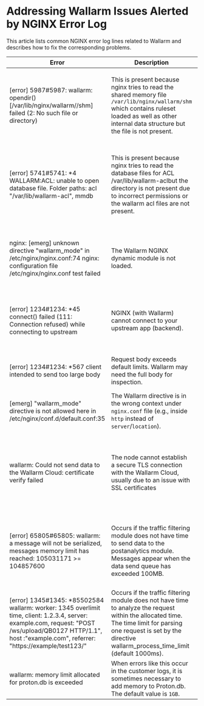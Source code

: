 # Addressing Wallarm Issues Alerted by NGINX Error Log

This article lists common NGINX error log lines related to Wallarm and describes how to fix the corresponding problems.

| Error | Description | How to fix |
| ------- | ------- | ------- |
| [error] 5987#5987: wallarm: opendir() [/var/lib/nginx/wallarm//shm] failed (2: No such file or directory) | This is present because nginx tries to read the shared memory file `/var/lib/nginx/wallarm/shm` which contains ruleset loaded as well as other internal data structure but the file is not present. | <ul><li>Ensure that the shm file is present and have the correct permissions. Also ensure the user which NGINX is running has the required permissions to access the file.<li>If `shm` file is not present/corrupted restarting nginx service will redownload the file.</li> |
| [error] 5741#5741: *4 WALLARM:ACL: unable to open database file. Folder paths: acl "/var/lib/wallarm-acl", mmdb | This is present because nginx tries to read the database files for ACL /var/lib/wallarm-aclbut the directory is not present due to incorrect permissions or the wallarm acl files are not present. | <ul><li>Ensure that the acl files are present and have the correct permissions. Also ensure the user which NGINX is running has the required permissions to access the files.</li><li>If ACL files are not present/corrupted restarting wallarm service will redownload the files. In Ingress you would need to restart the deployment</li></ul> |
| nginx: [emerg] unknown directive "wallarm_mode" in /etc/nginx/nginx.conf:74 nginx: configuration file /etc/nginx/nginx.conf test failed | The Wallarm NGINX dynamic module is not loaded. | <ol><li><p>Add this line at the top of `/etc/nginx/nginx.conf`:</p><p>load_module modules/ngx_http_wallarm_module.so;</p></li><li>Restart NGINX.</li></ol> |
| [error] 1234#1234: *45 connect() failed (111: Connection refused) while connecting to upstream | NGINX (with Wallarm) cannot connect to your upstream app (backend). | <ol><li>Verify the `proxy_pass` target (IP/port).</li><li>Ensure the backend service is running and accessible from the NGINX container/VM.</li><li>Test with `curl http://backend-ip:port` from within the NGINX host.</li></ol> |
| [error] 1234#1234: *567 client intended to send too large body | Request body exceeds default limits. Wallarm may need the full body for inspection. | Increase [body](https://nginx.org/en/docs/http/ngx_http_core_module.html#client_max_body_size) and buffer sizes in `nginx.conf`:<br>**client_max_body_size 100m;<br>proxy_buffering off;<br>wallarm_parser_size 100m;** |
| [emerg] "wallarm_mode" directive is not allowed here in /etc/nginx/conf.d/default.conf:35 | The Wallarm directive is in the wrong context under `nginx.conf` file (e.g., inside `http` instead of `server`/`location`). | Place directives correctly: `wallarm_mode` can go in `http`, `server`, or `location`. |
| wallarm: Could not send data to the Wallarm Cloud: certificate verify failed | The node cannot establish a secure TLS connection with the Wallarm Cloud, usually due to an issue with SSL certificates | <ul><li>Check System Time: Ensure the host's system time is correct. Incorrect time can cause certificate validation to fail.</li><li>Check CA Certificates: Verify that the system's root and intermediate CA certificates are up-to-date and correctly configured, allowing the node to trust the Wallarm Cloud certificate.</li></ul> |
| [error] 65805#65805: wallarm: a message will not be serialized, messages memory limit has reached: 105031171 >= 104857600 | Occurs if the traffic filtering module does not have time to send data to the postanalytics module. Messages appear when the data send queue has exceeded 100MB. | <p>Increase the memory limit:<p><ol><li>In your Wallarm NGINX configuration (`/etc/nginx/nginx.conf` or `wallarm.conf`), adjust the parameter: **wallarm_max_messages_memory 200m;**</li><li>Restart NGINX.</li></ol> |
| [error] 1345#1345: *85502584 wallarm: worker: 1345 overlimit time, client: 1.2.3.4, server: example.com, request: "POST /ws/upload/QB0127 HTTP/1.1", host :"example.com", referrer: "https://example/test123/" | Occurs if the traffic filtering module does not have time to analyze the request within the allocated time. The time limit for parsing one request is set by the directive wallarm_process_time_limit (default 1000ms). | [Configure](../user-guides/rules/configure-overlimit-res-detection.md) the request processing time limit. |
| wallarm: memory limit allocated for proton.db is exceeded | When errors like this occur in the customer logs, it is sometimes necessary to add memory to Proton.db. The default value is `1GB`. | Edit `/etc/nginx/nginx.conf` by adding the following [directive](../admin-en/configure-parameters-en.md#wallarm_general_ruleset_memory_limit) (select size as needed):<br>**wallarm_general_ruleset_memory_limit 2g;** |
